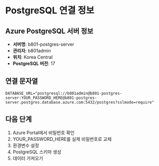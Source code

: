 # PostgreSQL 연결 정보

## Azure PostgreSQL 서버 정보
- **서버명**: b801-postgres-server
- **관리자**: b801admin
- **위치**: Korea Central
- **PostgreSQL 버전**: 17

## 연결 문자열
```
DATABASE_URL="postgresql://b801admin@b801-postgres-server:YOUR_PASSWORD_HERE@b801-postgres-server.postgres.database.azure.com:5432/postgres?sslmode=require"
```

## 다음 단계
1. Azure Portal에서 비밀번호 확인
2. YOUR_PASSWORD_HERE를 실제 비밀번호로 교체
3. 환경변수 설정
4. PostgreSQL 스키마 생성
5. 데이터 가져오기
